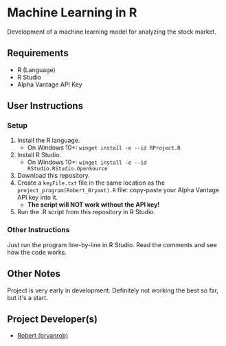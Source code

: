 # Machine Learning in R
Development of a machine learning model for analyzing the stock market.

## Requirements
 - R (Language)
 - R Studio
 - Alpha Vantage API Key

## User Instructions
### Setup
 1. Install the R language.
     - On Windows 10+: `winget install -e --id RProject.R`
 2. Install R Studio.
     - On Windows 10+: `winget install -e --id RStudio.RStudio.OpenSource`
 3. Download this repository.
 4. Create a `keyFile.txt` file in the same location as the `project_program(Robert_Bryant).R` file: copy-paste your Alpha Vantage API key into it.
     - **The script will NOT work without the API key!**
 5. Run the .R script from this repository in R Studio.

### Other Instructions
Just run the program line-by-line in R Studio.  Read the comments and see how the code works.

## Other Notes
Project is very early in development.  Definitely not working the best so far, but it's a start.

## Project Developer(s)
 - [Robert (bryanrob)](https://github.com/bryanrob)
